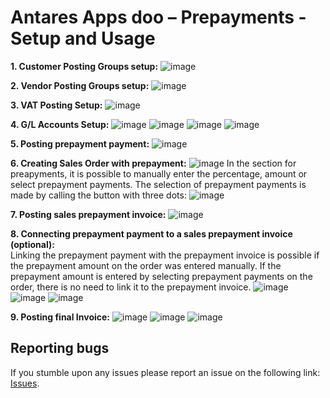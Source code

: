 # Antares Apps doo – Prepayments - Setup and Usage

**1. Customer Posting Groups setup:**
![image](https://user-images.githubusercontent.com/42636293/209877202-4e0ee4e7-f2c5-4bc6-b558-ab9c7b6dabd7.png)

**2. Vendor Posting Groups setup:**
![image](https://user-images.githubusercontent.com/42636293/209877259-44a64a91-fa1c-4e67-98b2-04efcb5e8679.png)

**3. VAT Posting Setup:**
![image](https://user-images.githubusercontent.com/42636293/209877322-029972b9-2e82-4762-bd5f-6dec9229fcef.png)

**4. G/L Accounts Setup:**
![image](https://user-images.githubusercontent.com/42636293/209877342-dc1ea625-d363-4525-8092-55b7be24736f.png)
![image](https://user-images.githubusercontent.com/42636293/209877368-e582fe6a-ef8a-498d-ba5c-b2da1123dec7.png)
![image](https://user-images.githubusercontent.com/42636293/209877399-0d4b34b2-3988-473e-924b-36a626820354.png)
![image](https://user-images.githubusercontent.com/42636293/209877412-373a63d3-ca1d-4bdc-9ef2-b29dddc1be81.png)

**5. Posting prepayment payment:**
![image](https://github.com/AntaresAppsDoo/Wiki/assets/42636293/ae351cad-ec33-4f23-a475-740a1749ccf8)

**6. Creating Sales Order with prepayment:**
![image](https://github.com/AntaresAppsDoo/Wiki/assets/42636293/f5f66bad-062b-4bc7-888f-8ce4dda6f13f)
In the section for preapyments, it is possible to manually enter the percentage, amount or select prepayment payments. The selection of prepayment payments is made by calling the button with three dots:
![image](https://github.com/AntaresAppsDoo/Wiki/assets/42636293/cb3fa25c-a359-4cba-a558-b11b4962dad1)

**7. Posting sales prepayment invoice:**
![image](https://github.com/AntaresAppsDoo/Wiki/assets/42636293/21848ae6-03a5-46aa-9dec-783dd169cca9)


**8. Connecting prepayment payment to a sales prepayment invoice (optional):**  
Linking the prepayment payment with the prepayment invoice is possible if the prepayment amount on the order was entered manually. If the prepayment amount is entered by selecting prepayment payments on the order, there is no need to link it to the prepayment invoice.
![image](https://github.com/AntaresAppsDoo/Wiki/assets/42636293/0acdb9aa-35c0-42ce-8d8f-4b3897650b22)
![image](https://github.com/AntaresAppsDoo/Wiki/assets/42636293/9e7b2d74-3178-4c50-ad05-4308b48e0524)
![image](https://github.com/AntaresAppsDoo/Wiki/assets/42636293/6330dec4-e23a-4e92-9122-572847321b75)

**9. Posting final Invoice:**
![image](https://github.com/AntaresAppsDoo/Wiki/assets/42636293/35fd9f29-61e3-4c34-9e63-b58f4e721325)
![image](https://github.com/AntaresAppsDoo/Wiki/assets/42636293/6470798d-4c6c-4089-a6c9-e8ae684654ac)
![image](https://github.com/AntaresAppsDoo/Wiki/assets/42636293/0c03cc81-c74c-4413-bf87-647f749fa792)

## Reporting bugs
If you stumble upon any issues please report an issue on the following link:
[Issues](https://github.com/AntaresAppsDoo/Wiki/issues).
